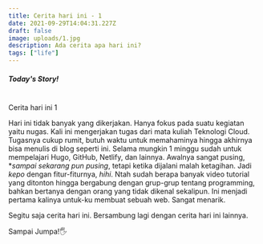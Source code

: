 ```yaml
---
title: Cerita hari ini - 1
date: 2021-09-29T14:04:31.227Z
draft: false
image: uploads/1.jpg
description: Ada cerita apa hari ini?
tags: ["life"]
---
```

##### Today's Story!

<br>
Cerita hari ini 1

Hari ini tidak banyak yang dikerjakan. Hanya fokus pada suatu kegiatan yaitu nugas. Kali ini mengerjakan tugas dari mata kuliah Teknologi Cloud. Tugasnya cukup rumit, butuh waktu untuk memahaminya hingga akhirnya bisa menulis di blog seperti ini. Selama mungkin 1 minggu sudah untuk mempelajari Hugo, GitHub, Netlify, dan lainnya. Awalnya sangat pusing, **sampai sekarang pun pusing*, tetapi ketika dijalani malah ketagihan. Jadi *kepo* dengan fitur-fiturnya, *hihi*. Ntah sudah berapa banyak video tutorial yang ditonton hingga bergabung dengan grup-grup tentang programming, bahkan bertanya dengan orang yang tidak dikenal sekalipun. Ini menjadi pertama kalinya untuk-ku membuat sebuah web. Sangat menarik.

Segitu saja cerita hari ini. Bersambung lagi dengan cerita hari ini lainnya. 

Sampai Jumpa!🖐